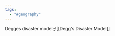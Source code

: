```yaml
---
tags:
  - "#geography"
---
```

Degges disaster model;;![[Degg's Disaster Model]]
<!--SR:!2024-04-20,3,250-->
